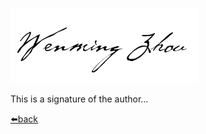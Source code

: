 

![signature_en.PNG](./images/signature_en.PNG)

This is a signature of the author...




[⬅️back](../)

